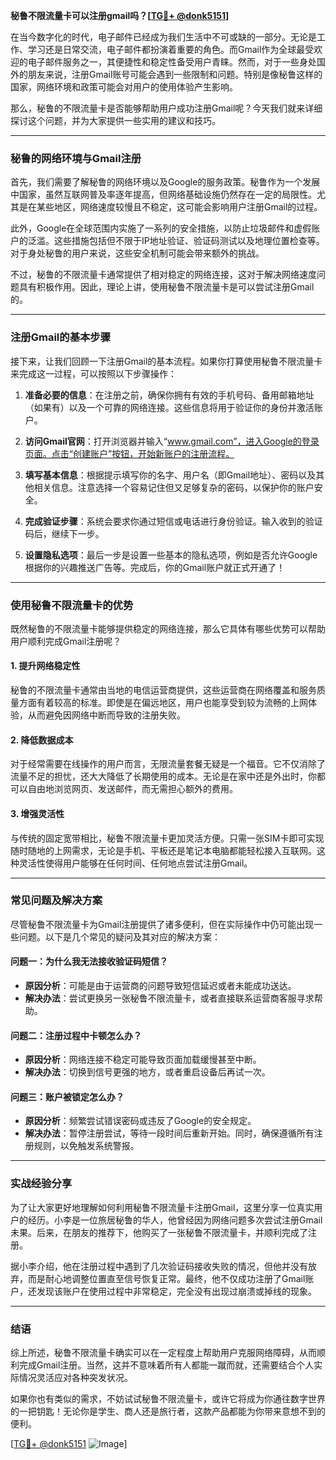 **秘鲁不限流量卡可以注册gmail吗？[[TG💪+ @donk5151](https://t.me/s/donk5151)]**

在当今数字化的时代，电子邮件已经成为我们生活中不可或缺的一部分。无论是工作、学习还是日常交流，电子邮件都扮演着重要的角色。而Gmail作为全球最受欢迎的电子邮件服务之一，其便捷性和稳定性备受用户青睐。然而，对于一些身处国外的朋友来说，注册Gmail账号可能会遇到一些限制和问题。特别是像秘鲁这样的国家，网络环境和政策可能会对用户的使用体验产生影响。

那么，秘鲁的不限流量卡是否能够帮助用户成功注册Gmail呢？今天我们就来详细探讨这个问题，并为大家提供一些实用的建议和技巧。

---

### 秘鲁的网络环境与Gmail注册

首先，我们需要了解秘鲁的网络环境以及Google的服务政策。秘鲁作为一个发展中国家，虽然互联网普及率逐年提高，但网络基础设施仍然存在一定的局限性。尤其是在某些地区，网络速度较慢且不稳定，这可能会影响用户注册Gmail的过程。

此外，Google在全球范围内实施了一系列的安全措施，以防止垃圾邮件和虚假账户的泛滥。这些措施包括但不限于IP地址验证、验证码测试以及地理位置检查等。对于身处秘鲁的用户来说，这些安全机制可能会带来额外的挑战。

不过，秘鲁的不限流量卡通常提供了相对稳定的网络连接，这对于解决网络速度问题具有积极作用。因此，理论上讲，使用秘鲁不限流量卡是可以尝试注册Gmail的。

---

### 注册Gmail的基本步骤

接下来，让我们回顾一下注册Gmail的基本流程。如果你打算使用秘鲁不限流量卡来完成这一过程，可以按照以下步骤操作：

1. **准备必要的信息**：在注册之前，确保你拥有有效的手机号码、备用邮箱地址（如果有）以及一个可靠的网络连接。这些信息将用于验证你的身份并激活账户。

2. **访问Gmail官网**：打开浏览器并输入“www.gmail.com”，进入Google的登录页面。点击“创建账户”按钮，开始新账户的注册流程。

3. **填写基本信息**：根据提示填写你的名字、用户名（即Gmail地址）、密码以及其他相关信息。注意选择一个容易记住但又足够复杂的密码，以保护你的账户安全。

4. **完成验证步骤**：系统会要求你通过短信或电话进行身份验证。输入收到的验证码后，继续下一步。

5. **设置隐私选项**：最后一步是设置一些基本的隐私选项，例如是否允许Google根据你的兴趣推送广告等。完成后，你的Gmail账户就正式开通了！

---

### 使用秘鲁不限流量卡的优势

既然秘鲁的不限流量卡能够提供稳定的网络连接，那么它具体有哪些优势可以帮助用户顺利完成Gmail注册呢？

#### 1. **提升网络稳定性**
秘鲁的不限流量卡通常由当地的电信运营商提供，这些运营商在网络覆盖和服务质量方面有着较高的标准。即使是在偏远地区，用户也能享受到较为流畅的上网体验，从而避免因网络中断而导致的注册失败。

#### 2. **降低数据成本**
对于经常需要在线操作的用户而言，无限流量套餐无疑是一个福音。它不仅消除了流量不足的担忧，还大大降低了长期使用的成本。无论是在家中还是外出时，你都可以自由地浏览网页、发送邮件，而无需担心额外的费用。

#### 3. **增强灵活性**
与传统的固定宽带相比，秘鲁不限流量卡更加灵活方便。只需一张SIM卡即可实现随时随地的上网需求，无论是手机、平板还是笔记本电脑都能轻松接入互联网。这种灵活性使得用户能够在任何时间、任何地点尝试注册Gmail。

---

### 常见问题及解决方案

尽管秘鲁不限流量卡为Gmail注册提供了诸多便利，但在实际操作中仍可能出现一些问题。以下是几个常见的疑问及其对应的解决方案：

#### 问题一：为什么我无法接收验证码短信？
- **原因分析**：可能是由于运营商的问题导致短信延迟或者未能成功送达。
- **解决办法**：尝试更换另一张秘鲁不限流量卡，或者直接联系运营商客服寻求帮助。

#### 问题二：注册过程中卡顿怎么办？
- **原因分析**：网络连接不稳定可能导致页面加载缓慢甚至中断。
- **解决办法**：切换到信号更强的地方，或者重启设备后再试一次。

#### 问题三：账户被锁定怎么办？
- **原因分析**：频繁尝试错误密码或违反了Google的安全规定。
- **解决办法**：暂停注册尝试，等待一段时间后重新开始。同时，确保遵循所有注册规则，以免触发系统警报。

---

### 实战经验分享

为了让大家更好地理解如何利用秘鲁不限流量卡注册Gmail，这里分享一位真实用户的经历。小李是一位旅居秘鲁的华人，他曾经因为网络问题多次尝试注册Gmail未果。后来，在朋友的推荐下，他购买了一张秘鲁不限流量卡，并顺利完成了注册。

据小李介绍，他在注册过程中遇到了几次验证码接收失败的情况，但他并没有放弃，而是耐心地调整位置直至信号恢复正常。最终，他不仅成功注册了Gmail账户，还发现该账户在使用过程中非常稳定，完全没有出现过崩溃或掉线的现象。

---

### 结语

综上所述，秘鲁不限流量卡确实可以在一定程度上帮助用户克服网络障碍，从而顺利完成Gmail注册。当然，这并不意味着所有人都能一蹴而就，还需要结合个人实际情况灵活应对各种突发状况。

如果你也有类似的需求，不妨试试秘鲁不限流量卡，或许它将成为你通往数字世界的一把钥匙！无论你是学生、商人还是旅行者，这款产品都能为你带来意想不到的便利。

[[TG💪+ @donk5151](https://t.me/s/donk5151) ![Image](https://i.postimg.cc/rwNCRYN7/Snipaste-2025-04-30-17-27-05.png)]
